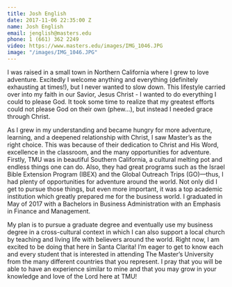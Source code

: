 ```yaml
---
title: Josh English
date: 2017-11-06 22:35:00 Z
name: Josh English
email: jenglish@masters.edu
phone: 1 (661) 362 2249
video: https://www.masters.edu/images/IMG_1046.JPG
image: "/images/IMG_1046.JPG"
---
```


I was raised in a small town in Northern California where I grew to love adventure. Excitedly I welcome anything and everything (definitely exhausting at times!), but I never wanted to slow down. This lifestyle carried over into my faith in our Savior, Jesus Christ - I wanted to do everything I could to please God. It took some time to realize that my greatest efforts could not please God on their own (phew...), but instead I needed grace through Christ.

As I grew in my understanding and became hungry for more adventure, learning, and a deepened relationship with Christ, I saw Master’s as the right choice. This was because of their dedication to Christ and His Word, excellence in the classroom, and the many opportunities for adventure. Firstly, TMU was in beautiful Southern California, a cultural melting pot and endless things one can do. Also, they had great programs such as the Israel Bible Extension Program (IBEX) and the Global Outreach Trips (GO)—thus, I had plenty of opportunities for adventure around the world. Not only did I get to pursue those things, but even more important, it was a top academic institution which greatly prepared me for the business world. I graduated in May of 2017 with a Bachelors in Business Administration with an Emphasis in Finance and Management.

My plan is to pursue a graduate degree and eventually use my business degree in a cross-cultural context in which I can also support a local church by teaching and living life with believers around the world. Right now, I am excited to be doing that here in Santa Clarita! I’m eager to get to know each and every student that is interested in attending The Master’s University from the many different countries that you represent. I pray that you will be able to have an experience similar to mine and that you may grow in your knowledge and love of the Lord here at TMU!